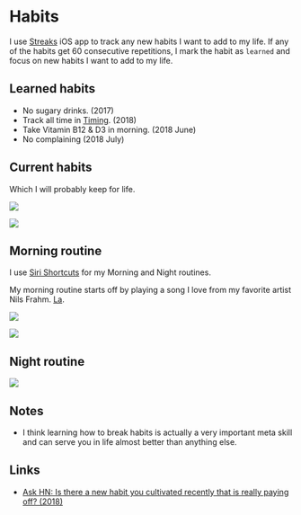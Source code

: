 # Habits

I use [Streaks](https://streaksapp.com) iOS app to track any new habits I want to add to my life. If any of the habits get 60 consecutive repetitions, I mark the habit as `learned` and focus on new habits I want to add to my life.

## Learned habits

- No sugary drinks. (2017)
- Track all time in [Timing](../macOS/apps/timing.md). (2018)
- Take Vitamin B12 & D3 in morning. (2018 June)
- No complaining (2018 July)

## Current habits

Which I will probably keep for life.

![](https://i.imgur.com/LYc8kIb.jpg)

![](https://i.imgur.com/acU2bRj.jpg)

## Morning routine

I use [Siri Shortcuts](https://github.com/nikitavoloboev/my-ios#shortcuts) for my Morning and Night routines.

My morning routine starts off by playing a song I love from my favorite artist Nils Frahm. [La](https://open.spotify.com/track/29p8XJUPeeS3t9XwJt69g0).

![](https://i.imgur.com/eVcHNJX.jpg)

![](https://i.imgur.com/eOl8JLN.jpg)

## Night routine

![](https://i.imgur.com/utiQhb7.jpg)

## Notes

- I think learning how to break habits is actually a very important meta skill and can serve you in life almost better than anything else.

## Links

- [Ask HN: Is there a new habit you cultivated recently that is really paying off? (2018)](https://news.ycombinator.com/item?id=17291127)
